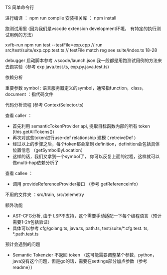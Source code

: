 TS 简单命令行

进行编译 ： npm run compile
安装相关库 ： npm install

跑测试用里 (因为我们是vscode extension development环境， 有特定的执行测试用例的方法)

xvfb-run npm run test --testFile=exp.cpp  // run src/test/suite/exp.cpp.test.ts // testFile match reg see suite/index.ts 18-28

debugger 启动脚本参考 .vscode/launch.json
我一般都是用跑测试用例的方法来去跑实验（参考 exp.java.test.ts, exp.py.java.test.ts)


依赖分析

重要参数
symbol : 语言服务器定义的symbol，通常指function，class，
document ：指代码文件

代码分析流程 (参考 ContextSelector.ts)

查看 caller ：
- 首先利用 semanticTokenProvider api, 提取目标函数内部的所有 token (this.getAllTokens())
- 再次对这些token进行use-def relationship 建模 ( retreiveDef )
- 经过以上的步骤之后，每个token都会拿到 definition，definition会包括具体位置信息 （getSymbolByLocation）
- 这样的话，我们又拿到一个symbol了，
你可以反复上面的过程，这样就可以做multi-hop依赖分析了

查看 callee ：
- 调用 provideReferenceProvider接口 （参考 getReferenceInfo）
  

不用的文件夹 ：src/train, src/telemetry

额外功能 
- AST-CFG分析, 由于 LSP不支持，这个需要手动适配一下每个编程语言（预计需要1-2h包括验证）
- 具体可以参考 cfg/golang.ts, java.ts, path.ts, test/suite/*.cfg.test. ts, *.path.test.ts

预计会遇到的问题
- Semantic Tokenzier 不返回 token （这可能需要调整某个参数，python，java没有这个问题，但是go的话，需要在settings部分加点参数（参考readme））
  